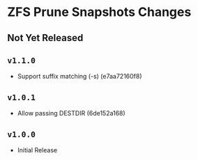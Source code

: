 ZFS Prune Snapshots Changes
===========================

Not Yet Released
----------------

`v1.1.0`
--------

- Support suffix matching (-s) (e7aa72160f8)

`v1.0.1`
--------

- Allow passing DESTDIR (6de152a168)

`v1.0.0`
--------

- Initial Release
